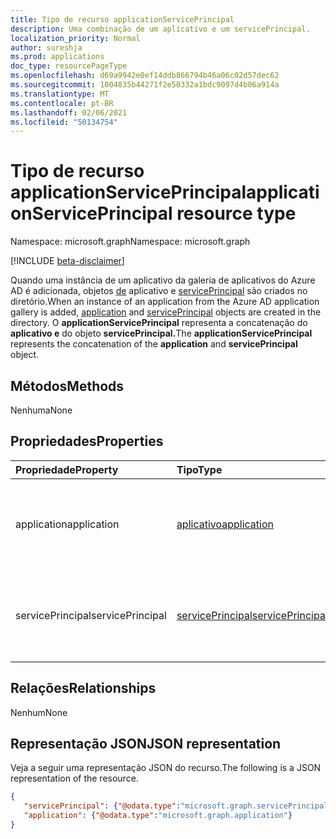 ```yaml
---
title: Tipo de recurso applicationServicePrincipal
description: Uma combinação de um aplicativo e um servicePrincipal.
localization_priority: Normal
author: sureshja
ms.prod: applications
doc_type: resourcePageType
ms.openlocfilehash: d69a9942e0ef14ddb866794b46a06c02d57dec62
ms.sourcegitcommit: 1004835b44271f2e50332a1bdc9097d4b06a914a
ms.translationtype: MT
ms.contentlocale: pt-BR
ms.lasthandoff: 02/06/2021
ms.locfileid: "50134754"
---
```

# <a name="applicationserviceprincipal-resource-type"></a><span data-ttu-id="906de-103">Tipo de recurso applicationServicePrincipal</span><span class="sxs-lookup"><span data-stu-id="906de-103">applicationServicePrincipal resource type</span></span>

<span data-ttu-id="906de-104">Namespace: microsoft.graph</span><span class="sxs-lookup"><span data-stu-id="906de-104">Namespace: microsoft.graph</span></span>

[!INCLUDE [beta-disclaimer](../../includes/beta-disclaimer.md)]

<span data-ttu-id="906de-105">Quando uma instância de um aplicativo da galeria de aplicativos do Azure AD é adicionada, objetos [de](../resources/application.md) aplicativo e [servicePrincipal](../resources/serviceprincipal.md) são criados no diretório.</span><span class="sxs-lookup"><span data-stu-id="906de-105">When an instance of an application from the Azure AD application gallery is added, [application](../resources/application.md) and [servicePrincipal](../resources/serviceprincipal.md) objects are created in the directory.</span></span> <span data-ttu-id="906de-106">O **applicationServicePrincipal** representa a concatenação do **aplicativo e** do objeto **servicePrincipal.**</span><span class="sxs-lookup"><span data-stu-id="906de-106">The **applicationServicePrincipal** represents the concatenation of the **application** and **servicePrincipal** object.</span></span>

## <a name="methods"></a><span data-ttu-id="906de-107">Métodos</span><span class="sxs-lookup"><span data-stu-id="906de-107">Methods</span></span>

<span data-ttu-id="906de-108">Nenhuma</span><span class="sxs-lookup"><span data-stu-id="906de-108">None</span></span>

## <a name="properties"></a><span data-ttu-id="906de-109">Propriedades</span><span class="sxs-lookup"><span data-stu-id="906de-109">Properties</span></span>

| <span data-ttu-id="906de-110">Propriedade</span><span class="sxs-lookup"><span data-stu-id="906de-110">Property</span></span> | <span data-ttu-id="906de-111">Tipo</span><span class="sxs-lookup"><span data-stu-id="906de-111">Type</span></span>        | <span data-ttu-id="906de-112">Descrição</span><span class="sxs-lookup"><span data-stu-id="906de-112">Description</span></span> |
|:-------------|:------------|:------------|
|<span data-ttu-id="906de-113">application</span><span class="sxs-lookup"><span data-stu-id="906de-113">application</span></span>|[<span data-ttu-id="906de-114">aplicativo</span><span class="sxs-lookup"><span data-stu-id="906de-114">application</span></span>](../resources/application.md)|<span data-ttu-id="906de-115">Representa um aplicativo registrado no Azure Active Directory.</span><span class="sxs-lookup"><span data-stu-id="906de-115">Represents an application registered in Azure Active Directory.</span></span>|
|<span data-ttu-id="906de-116">servicePrincipal</span><span class="sxs-lookup"><span data-stu-id="906de-116">servicePrincipal</span></span>|[<span data-ttu-id="906de-117">servicePrincipal</span><span class="sxs-lookup"><span data-stu-id="906de-117">servicePrincipal</span></span>](../resources/serviceprincipal.md)|<span data-ttu-id="906de-118">Representa uma instância de um aplicativo em um diretório.</span><span class="sxs-lookup"><span data-stu-id="906de-118">Represents an instance of an application in a directory.</span></span>|

## <a name="relationships"></a><span data-ttu-id="906de-119">Relações</span><span class="sxs-lookup"><span data-stu-id="906de-119">Relationships</span></span>

<span data-ttu-id="906de-120">Nenhum</span><span class="sxs-lookup"><span data-stu-id="906de-120">None</span></span>

## <a name="json-representation"></a><span data-ttu-id="906de-121">Representação JSON</span><span class="sxs-lookup"><span data-stu-id="906de-121">JSON representation</span></span>

<span data-ttu-id="906de-122">Veja a seguir uma representação JSON do recurso.</span><span class="sxs-lookup"><span data-stu-id="906de-122">The following is a JSON representation of the resource.</span></span>

<!-- {
  "blockType": "resource",
  "optionalProperties": [

  ],
  "@odata.type": "microsoft.graph.applicationServicePrincipal",
  "keyProperty": "id"
}-->

```json
{
   "servicePrincipal": {"@odata.type":"microsoft.graph.servicePrincipal"},
   "application": {"@odata.type":"microsoft.graph.application"}
}
```

<!-- uuid: 16cd6b66-4b1a-43a1-adaf-3a886856ed98
2019-02-04 14:57:30 UTC -->
<!-- {
  "type": "#page.annotation",
  "description": "applicationServicePrincipal resource",
  "keywords": "",
  "section": "documentation",
  "tocPath": ""
}-->


